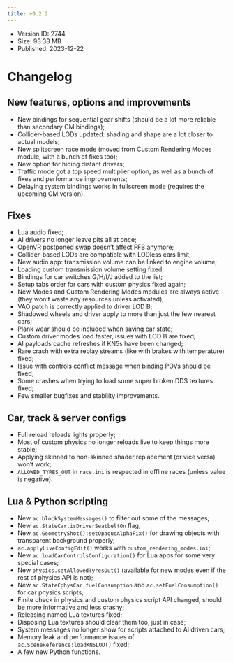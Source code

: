 ```yaml
---
title: v0.2.2
---
```


*   Version ID: 2744
*   Size: 93.38 MB
*   Published: 2023-12-22

# Changelog

## New features, options and improvements

*   New bindings for sequential gear shifts (should be a lot more reliable than secondary CM bindings);
*   Collider-based LODs updated: shading and shape are a lot closer to actual models;
*   New splitscreen race mode (moved from Custom Rendering Modes module, with a bunch of fixes too);
*   New option for hiding distant drivers;
*   Traffic mode got a top speed multiplier option, as well as a bunch of fixes and performance improvements;
*   Delaying system bindings works in fullscreen mode (requires the upcoming CM version).

## Fixes

*   Lua audio fixed;
*   AI drivers no longer leave pits all at once;
*   OpenVR postponed swap doesn’t affect FFB anymore;
*   Collider-based LODs are compatible with LODless cars limit;
*   New audio app: transmission volume can be linked to engine volume;
*   Loading custom transmission volume setting fixed;
*   Bindings for car switches G/H/I/J added to the list;
*   Setup tabs order for cars with custom physics fixed again;
*   New Modes and Custom Rendering Modes modules are always active (they won’t waste any resources unless activated);
*   VAO patch is correctly applied to driver LOD B;
*   Shadowed wheels and driver apply to more than just the few nearest cars;
*   Plank wear should be included when saving car state;
*   Custom driver modes load faster, issues with LOD B are fixed;
*   AI payloads cache refreshes if KN5s have been changed;
*   Rare crash with extra replay streams (like with brakes with temperature) fixed;
*   Issue with controls conflict message when binding POVs should be fixed;
*   Some crashes when trying to load some super broken DDS textures fixed;
*   Few smaller bugfixes and stability improvements.

## Car, track & server configs

*   Full reload reloads lights properly;
*   Most of custom physics no longer reloads live to keep things more stable;
*   Applying skinned to non-skinned shader replacement (or vice versa) won’t work;
*   `ALLOWED_TYRES_OUT` in `race.ini` is respected in offline races (unless value is negative).

## Lua & Python scripting

*   New `ac.blockSystemMessages()` to filter out some of the messages;
*   New `ac.StateCar.isDriverSeatbeltOn` flag;
*   New `ac.GeometryShot():setOpaqueAlphaFix()` for drawing objects with transparent background properly;
*   `ac.applyLiveConfigEdit()` works with `custom_rendering_modes.ini`;
*   New `ac.loadCarControlsConfiguration()` for Lua apps for some very special cases;
*   New `physics.setAllowedTyresOut()` (available for new modes even if the rest of physics API is not);
*   New `ac.StateCphysCar.fuelConsumption` and `ac.setFuelConsumption()` for car physics scripts;
*   Finite check in physics and custom physics script API changed, should be more informative and less crashy;
*   Releasing named Lua textures fixed;
*   Disposing Lua textures should clear them too, just in case;
*   System messages no longer show for scripts attached to AI driven cars;
*   Memory leak and performance issues of `ac.SceneReference:loadKN5LOD()` fixed;
*   A few new Python functions.
